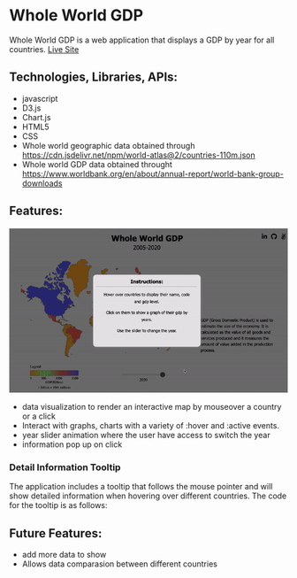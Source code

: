 # Whole World GDP 
   Whole World GDP is a web application that displays a GDP by year for all countries. <a href="https://zoumus.github.io/worldMapProject/">Live Site</a>


## Technologies, Libraries, APIs:
   - javascript
   - D3.js
   - Chart.js
   - HTML5
   - CSS
   - Whole world geographic data obtained through https://cdn.jsdelivr.net/npm/world-atlas@2/countries-110m.json
   - Whole world GDP data obtained throught https://www.worldbank.org/en/about/annual-report/world-bank-group-downloads


## Features:
![](https://github.com/zoumus/worldMapProject/blob/main/images/ezgif.com-gif-maker.gif)

   - data visualization to render an interactive map by mouseover a country or a click
   - Interact with graphs, charts with a variety of :hover and :active events.
   - year slider animation where the user have access to switch the year
   - information pop up on click


### Detail Information Tooltip
The application includes a tooltip that follows the mouse pointer and will show detailed information when hovering over different countries. The code for the tooltip is as follows:


## Future Features:
   - add more data to show
   - Allows data comparasion between different countries
   

   
